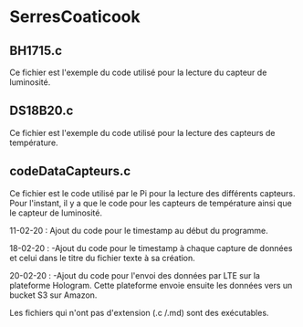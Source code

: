 # SerresCoaticook
## BH1715.c
Ce fichier est l'exemple du code utilisé pour la lecture du capteur de luminosité.
## DS18B20.c
Ce fichier est l'exemple du code utilisé pour la lecture des capteurs de température.
## codeDataCapteurs.c
Ce fichier est le code utilisé par le Pi pour la lecture des différents capteurs. Pour l'instant, il y a que le code pour les capteurs de température ainsi que le capteur de luminosité.

11-02-20 :
Ajout du code pour le timestamp au début du programme.

18-02-20 :
-Ajout du code pour le timestamp à chaque capture de données et celui dans le titre du fichier texte à sa création.

20-02-20 :
-Ajout du code pour l'envoi des données par LTE sur la plateforme Hologram. Cette plateforme envoie ensuite les données vers un bucket S3 sur Amazon.

Les fichiers qui n'ont pas d'extension (.c /.md) sont des exécutables.
